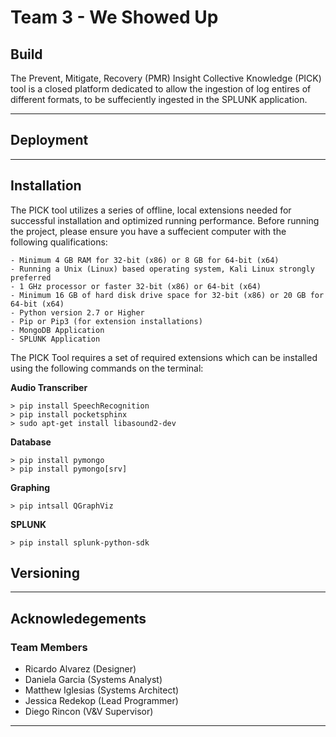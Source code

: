 # Team 3 - We Showed Up

## Build

The Prevent, Mitigate, Recovery (PMR) Insight Collective Knowledge (PICK) tool is a closed platform dedicated to allow the ingestion of log entires of different formats, to be suffeciently ingested in the SPLUNK application.

---

## Deployment

---

## Installation
The PICK tool utilizes a series of offline, local extensions needed for successful installation and optimized running performance. Before running the project, please ensure you have a suffecient computer with the following qualifications:

    - Minimum 4 GB RAM for 32-bit (x86) or 8 GB for 64-bit (x64)
    - Running a Unix (Linux) based operating system, Kali Linux strongly preferred
    - 1 GHz processor or faster 32-bit (x86) or 64-bit (x64)
    - Minimum 16 GB of hard disk drive space for 32-bit (x86) or 20 GB for 64-bit (x64)
    - Python version 2.7 or Higher
    - Pip or Pip3 (for extension installations)
    - MongoDB Application
    - SPLUNK Application

The PICK Tool requires a set of required extensions which can be installed using the following commands on the terminal:
    
**Audio Transcriber**

    > pip install SpeechRecognition
    > pip install pocketsphinx
    > sudo apt-get install libasound2-dev

**Database**

    > pip install pymongo
    > pip install pymongo[srv]

**Graphing**

    > pip intsall QGraphViz

**SPLUNK**

    > pip install splunk-python-sdk

## Versioning
---

## Acknowledegements


### Team Members
* Ricardo Alvarez (Designer)
* Daniela Garcia (Systems Analyst)
* Matthew Iglesias (Systems Architect)
* Jessica Redekop (Lead Programmer)
* Diego Rincon (V&V Supervisor)
---
